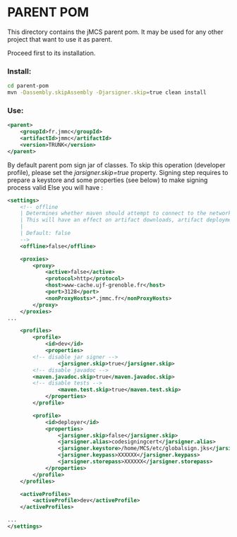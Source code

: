 PARENT POM
==========

This directory contains the jMCS parent pom.
It may be used for any other project that want to use it as parent.

Proceed first to its installation.

### Install:

```bash
cd parent-pom
mvn -Dassembly.skipAssembly -Djarsigner.skip=true clean install
```

### Use:

```xml
<parent>
    <groupId>fr.jmmc</groupId>
    <artifactId>jmmc</artifactId>
    <version>TRUNK</version>
</parent>
```

By default parent pom sign jar of classes. To skip this operation (developer profile), please set the *jarsigner.skip=true* property.
Signing step requires to prepare a keystore and some properties (see below) to make signing process valid
Else you will have :

```xml
<settings>
    <!-- offline
    | Determines whether maven should attempt to connect to the network when executing a build.
    | This will have an effect on artifact downloads, artifact deployment, and others.
    |
    | Default: false
    -->
    <offline>false</offline>

    <proxies>
        <proxy>
            <active>false</active>
            <protocol>http</protocol>
            <host>www-cache.ujf-grenoble.fr</host>
            <port>3128</port>
            <nonProxyHosts>*.jmmc.fr</nonProxyHosts>
        </proxy>
    </proxies>
...

    <profiles>
        <profile>
            <id>dev</id>
            <properties>
		<!-- disable jar signer -->
                <jarsigner.skip>true</jarsigner.skip>
		<!-- disable javadoc -->
		<maven.javadoc.skip>true</maven.javadoc.skip>
		<!-- disable tests -->
                <maven.test.skip>true</maven.test.skip>
            </properties>
        </profile>

        <profile>
            <id>deployer</id>
            <properties>
                <jarsigner.skip>false</jarsigner.skip>
                <jarsigner.alias>codesigningcert</jarsigner.alias>
                <jarsigner.keystore>/home/MCS/etc/globalsign.jks</jarsigner.keystore>
                <jarsigner.keypass>XXXXXX</jarsigner.keypass>
                <jarsigner.storepass>XXXXXX</jarsigner.storepass>
            </properties>
        </profile>
    </profiles>

    <activeProfiles>
        <activeProfile>dev</activeProfile>
    </activeProfiles>

...
</settings>
```

